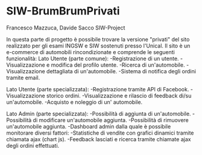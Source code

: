 # SIW-BrumBrumPrivati
Francesco Mazzuca, Davide Sacco SIW-Project

In questa parte di progetto è possibile trovare la versione "privati" del sito realizzato per gli esami INGSW e SIW sostenuti presso l'Unical.
Il sito è un e-commerce di automobili rincondizionate e comprende le seguenti funzionalità:
Lato Utente (parte comune):
-Registrazione di un utente.
-Visualizzazione e modifica del profilo utente.
-Ricerca di un'automobile.
-Visualizzazione dettagliata di un'automobile.
-Sistema di notifica degli ordini tramite email.

Lato Utente (parte specializzata):
-Registrazione tramite API di Facebook.
-Visualizzazione storico ordini.
-Visualizzazione e rilascio di feedback di/su un'automobile.
-Acquisto e noleggio di un' automobile.

Lato Admin (parte specializzata):
-Possibilità di aggiunta di un'automobile.
-Possibilità di modificare un'automobile aggiunta.
-Possibilità di rimuovere un'automobile aggiunta.
-Dashboard admin dalla quale è possibile monitorare diversi fattori:
  -Statistiche di vendite con grafici dinamici tramite chiamata ajax (chart js).
  -Feedback lasciati e ricerca tramite chiamate ajax degli ordini effettuati.
